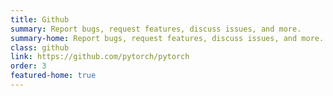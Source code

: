 ```yaml
---
title: Github
summary: Report bugs, request features, discuss issues, and more.
summary-home: Report bugs, request features, discuss issues, and more.
class: github
link: https://github.com/pytorch/pytorch
order: 3
featured-home: true
---
```

